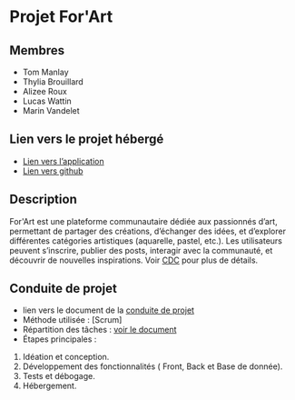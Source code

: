 # Projet For'Art
## Membres
- Tom Manlay
- Thylia Brouillard
- Alizee Roux
- Lucas Wattin
- Marin Vandelet
## Lien vers le projet hébergé
- [Lien vers l’application](https://forart.alwaysdata.net/)
- [Lien vers github](https://github.com/MarinVandelet/For-Art)
## Description
For'Art est une plateforme communautaire dédiée aux passionnés d’art, permettant de partager des créations, d’échanger des idées, et d’explorer différentes catégories artistiques (aquarelle, pastel, etc.). Les utilisateurs peuvent s’inscrire, publier des posts, interagir avec la communauté, et découvrir de nouvelles inspirations. Voir [CDC](https://docs.google.com/document/d/124hw6keMw9rwNUeXbcIaPOOv08RJxvk3sg5tZXTgRBY/edit?usp=sharing) pour plus de détails.
## Conduite de projet
- lien vers le document de la [conduite de projet](https://docs.google.com/document/d/1AjD6pueok_Lw-YfDM3mWnlA_4YudlZAzODURNb8OpyY/edit?usp=sharing)
- Méthode utilisée : [Scrum]
- Répartition des tâches : [voir le document](https://docs.google.com/document/d/1AjD6pueok_Lw-YfDM3mWnlA_4YudlZAzODURNb8OpyY/edit?usp=sharing)
- Étapes principales :
 1. Idéation et conception.
 2. Développement des fonctionnalités ( Front, Back et Base de donnée).
 3. Tests et débogage.
 4. Hébergement.

